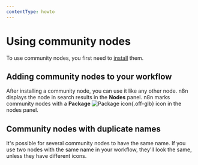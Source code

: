 ```yaml
---
contentType: howto
---
```


# Using community nodes

To use community nodes, you first need to [install](/integrations/community-nodes/installation/index.md) them.

## Adding community nodes to your workflow

After installing a community node, you can use it like any other node. n8n displays the node in search results in the **Nodes** panel. n8n marks community nodes with a **Package** <span class="n8n-inline-image">![Package icon](/_images/common-icons/package.png){.off-glb}</span> icon in the nodes panel.

## Community nodes with duplicate names

It's possible for several community nodes to have the same name. If you use two nodes with the same name in your workflow, they'll look the same, unless they have different icons.

